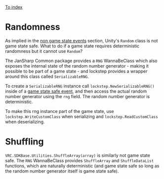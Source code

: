 
[To index](index.md)

# Randomness

As implied in the [non game state events](events.md#non-game-state-safe-events) section, Unity's `Random` class is not game state safe. What to do if a game state requires deterministic randomness but it cannot use `Random`?

The JanSharp Common package provides a `RNG` WannaBeClass which also exposes the internal state of the random number generator - making it possible to be part of a game state - and lockstep provides a wrapper around this class called `SerializableRNG`.

To create a `SerializableRNG` instance call `lockstep.NewSerializableRNG()` inside of a [game state safe event](events.md#non-game-state-safe-events), and then access the actual random number generator using the `rng` field. The random number generator is deterministic.

To make this rng instance part of the game state, use `lockstep.WriteCustomClass` when serializing and `lockstep.ReadCustomClass` when deserializing.

# Shuffling

`VRC.SDKBase.Utilities.ShuffleArray(array)` is similarly not game state safe. The `RNG` WannaBeClass provides `ShuffleArray` and `ShuffleDataList` functions, which are naturally deterministic (and game state safe so long as the random number generator itself is game state safe).
